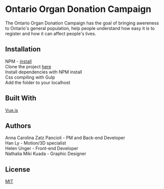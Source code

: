 # Ontario Organ Donation Campaign

The Ontario Organ Donation Campaign has the goal of bringing awereness to Ontario's general population, help people understand how easy it is to register and how it can affect people's lives.

## Installation

NPM - [install](https://www.npmjs.com/get-npm)<br>
Clone the project [here](https://github.com/annapancioli/kuada_n_ly_h_unger_h_zatzpancioli_a_organ_donation)<br>
Install dependencies with NPM install<br>
Css compiling with Gulp<br>
Add the folder to your localhost

## Built With

[Vue.js](https://vuejs.org/)

## Authors

Anna Carolina Zatz Pancioli - PM and Back-end Developer<br>
Han Ly - Motion/3D specialist<br>
Helen Unger - Front-end Developer<br>
Nathalia Miki Kuada - Graphic Designer<br>

## License
[MIT](https://choosealicense.com/licenses/mit/)
